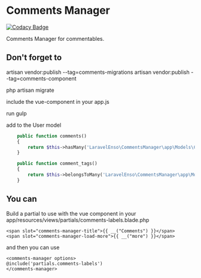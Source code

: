 # Comments Manager

[![Codacy Badge](https://api.codacy.com/project/badge/Grade/d96ab52d782d46b9a94e00ea6059b34c)](https://www.codacy.com/app/laravel-enso/CommentsManager?utm_source=github.com&utm_medium=referral&utm_content=laravel-enso/CommentsManager&utm_campaign=badger)

Comments Manager for commentables.

## Don't forget to

artisan vendor:publish --tag=comments-migrations
artisan vendor:publish --tag=comments-component

php artisan migrate

include the vue-component in your app.js

run gulp

add to the User model

```php
	public function comments()
    {
        return $this->hasMany('LaravelEnso\CommentsManager\app\Models\Comment');
    }

    public function comment_tags()
    {
        return $this->belongsToMany('LaravelEnso\CommentsManager\app\Models\Comment');
    }
```

## You can

Build a partial to use with the vue component in your app/resources/views/partials/comments-labels.blade.php

```
<span slot="comments-manager-title">{{ __("Comments") }}</span>
<span slot="comments-manager-load-more">{{ __("more") }}</span>
```

and then you can use

```
<comments-manager options>
@include('partials.comments-labels')
</comments-manager>
```